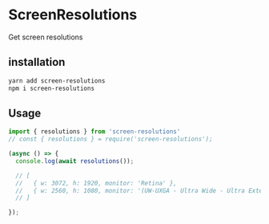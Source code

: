 # ScreenResolutions
Get screen resolutions

## installation
```sh
yarn add screen-resolutions
npm i screen-resolutions
```


## Usage
```ts
import { resolutions } from 'screen-resolutions'
// const { resolutions } = require('screen-resolutions');

(async () => {
  console.log(await resolutions());

  // [
  //   { w: 3072, h: 1920, monitor: 'Retina' },
  //   { w: 2560, h: 1080, monitor: '(UW-UXGA - Ultra Wide - Ultra Extended Graphics Array)' }
  // ]

});

```
